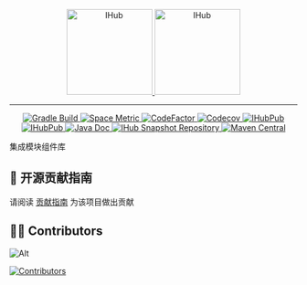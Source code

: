 <p align="center">
    <a target="_blank" href="https://ihub.pub/">
        <img src="https://doc.ihub.pub/ihub.svg" height="150" alt="IHub">
        <img src="https://doc.ihub.pub/ihub_libs.svg" height="150" alt="IHub">
    </a>
</p>

---

<p align="center">
    <a target="_blank" href="https://github.com/ihub-pub/integrations/actions/workflows/gradle-build.yml">
        <img src="https://badge.ihub.pub/github/actions/workflow/status/ihub-pub/integrations/gradle-build.yml?branch=main&label=Build&logo=GitHub+Actions&logoColor=white" alt="Gradle Build"/>
    </a>
    <a title="Test Cases" href="https://ihub-pub.testspace.com/spaces/267303?utm_campaign=metric&utm_medium=referral&utm_source=badge">
        <img alt="Space Metric" src="https://badge.ihub.pub/testspace/tests/ihub-pub/ihub-pub:integrations/main?compact_message&label=Tests&logo=GitHub+Actions&logoColor=white" />
    </a>
    <a target="_blank" href="https://www.codefactor.io/repository/github/ihub-pub/integrations">
        <img src="https://badge.ihub.pub/codefactor/grade/github/ihub-pub/integrations/main?color=white&label=Codefactor&labelColor=F44A6A&logo=CodeFactor&logoColor=white" alt="CodeFactor"/>
    </a>
    <a target="_blank" href="https://codecov.io/gh/ihub-pub/integrations">
        <img src="https://badge.ihub.pub/codecov/c/github/ihub-pub/integrations?token=ZQ0WR3ZSWG&color=white&label=Codecov&labelColor=F01F7A&logo=Codecov&logoColor=white" alt="Codecov"/>
    </a>
    <a target="_blank" href="https://github.com/ihub-pub/integrations">
        <img src="https://badge.ihub.pub/github/stars/ihub-pub/integrations?color=white&logo=GitHub&labelColor=181717&label=Stars" alt="IHubPub"/>
    </a>
    <a target="_blank" href="https://gitee.com/ihub-pub/integrations">
        <img src="https://badge.ihub.pub/badge/dynamic/json?url=https%3A%2F%2Fgitee.com%2Fapi%2Fv5%2Frepos%2Fihub-pub%2Fintegrations&query=%24.stargazers_count&style=flat&logo=gitee&label=stars&labelColor=c71d23&color=white&cacheSeconds=5000" alt="IHubPub"/>
    </a>
    <a target="_blank" href="https://javadoc.io/doc/pub.ihub.integration">
        <img alt="Java Doc" src="https://javadoc.io/badge2/pub.ihub.integration/ihub-core/javadoc.svg?color=white&labelColor=8CA1AF&label=Docs&logo=readthedocs&logoColor=white">
    </a>
    <a target="_blank" href="https://s01.oss.sonatype.org/content/repositories/snapshots/pub/ihub/integration">
        <img src="https://badge.ihub.pub/maven-metadata/v?color=white&labelColor=E33332&label=Snapshot&logo=Testing+Library&logoColor=white&metadataUrl=https%3A%2F%2Fs01.oss.sonatype.org%2Fcontent%2Frepositories%2Fsnapshots%2Fpub%2Fihub%2Fintegration%2Fihub-bom%2Fmaven-metadata.xml" alt="IHub Snapshot Repository"/>
    </a>
    <a target="_blank" href="https://mvnrepository.com/artifact/pub.ihub.integration">
        <img src="https://badge.ihub.pub/maven-central/v/pub.ihub.integration/ihub-bom?color=white&labelColor=C71A36&label=Maven&logo=Apache+Maven&logoColor=white" alt="Maven Central"/>
    </a>
</p>

集成模块组件库

## 🧭 开源贡献指南

请阅读 [贡献指南](https://github.com/ihub-pub/.github/blob/main/CONTRIBUTING.md) 为该项目做出贡献

## 👨‍💻 Contributors

![Alt](https://repobeats.axiom.co/api/embed/10b52c85a6a8d23a2601bd26bd16716deddbc073.svg "Repobeats analytics image")

[![Contributors](https://contrib.rocks/image?repo=ihub-pub/integrations)](https://github.com/ihub-pub/integrations/graphs/contributors "Contributors")
